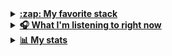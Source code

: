 <details>
<summary><u><b>:zap: My favorite stack</b></u></summary><br>
    <img alt="Java" src="https://img.shields.io/badge/java-%23ED8B00.svg?style=for-the-badge&logo=java&logoColor=white"/>
    <img alt="Spring" src="https://img.shields.io/badge/spring-%236DB33F.svg?style=for-the-badge&logo=spring&logoColor=white"/>
    <img alt="TypeScript" src="https://img.shields.io/badge/typescript-%23007ACC.svg?style=for-the-badge&logo=typescript&logoColor=white"/>
    <img alt="Angular" src="https://img.shields.io/badge/angular-%23DD0031.svg?style=for-the-badge&logo=angular&logoColor=white"/>
    <img alt="SASS" src="https://img.shields.io/badge/SASS-hotpink.svg?style=for-the-badge&logo=SASS&logoColor=white"/>
    <img alt="Dart" src="https://img.shields.io/badge/dart-%230175C2.svg?style=for-the-badge&logo=dart&logoColor=white"/>
    <img alt="Flutter" src="https://img.shields.io/badge/Flutter-%2302569B.svg?style=for-the-badge&logo=Flutter&logoColor=white" />
    <img alt="Docker" src="https://img.shields.io/badge/docker-%230db7ed.svg?style=for-the-badge&logo=docker&logoColor=white"/>
</a>
</details>

<details>
<summary><u><b> 🎧 What I'm listening to right now </u></b></summary>

[![spotify-github-profile](https://spotify-github-profile.vercel.app/api/view?uid=yb68a75lxcdnluull7lm1mjhg&cover_image=true&theme=default)](https://spotify-github-profile.vercel.app/api/view?uid=yb68a75lxcdnluull7lm1mjhg&redirect=true)
  
</details>

<details>
<summary><u><b> 📊 My stats </u></b></summary>
  
![Metrics](https://metrics.lecoq.io/PolandBOX?template=classic&base.metadata=0&isocalendar=1&languages=1&introduction=1&lines=1&achievements=1&isocalendar.duration=half-year&languages.ignored=php&languages.limit=8&languages.sections=most-used&languages.colors=github&languages.threshold=0%25&languages.indepth=false&languages.recent.load=300&languages.recent.days=14&introduction.title=true&achievements.threshold=C&achievements.secrets=true&achievements.limit=0&config.timezone=Europe%2FWarsaw)
  
</details>
